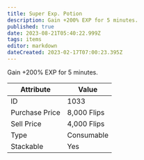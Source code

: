 ```yaml
---
title: Super Exp. Potion
description: Gain +200% EXP for 5 minutes.
published: true
date: 2023-08-21T05:40:22.999Z
tags: items
editor: markdown
dateCreated: 2023-02-17T07:00:23.395Z
---
```


Gain +200% EXP for 5 minutes.

|Attribute|Value|
|-|-|
|ID|1033|
|Purchase Price|8,000 Flips|
|Sell Price|4,000 Flips|
|Type|Consumable|
|Stackable|Yes|

